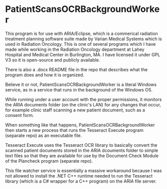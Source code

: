 # PatientScansOCRBackgroundWorker

This program is for use with ARIA/Eclipse, which is a commerical radiation treatment planning software suite made by Varian Medical Systems which is used in Radiation Oncology. This is one of several programs which I have made while working in the Radiation Oncology department at Lahey Hospital and Medical Center in Burlington, MA. I have licensed it under GPL V3 so it is open-source and publicly available.

There is also a .docx README file in the repo that describes what the program does and how it is organized.

Believe it or not, PatientScansOCRBackgroundWorker is a literal Windows service, as in a service that runs in the background of the Windows OS.

While running under a user account with the proper permissions, it monitors the ARIA documents folder (on the clinic's LAN)
for any changes that occur, for example clinic staff scanning a new patient document, such as a consent form.

When something like that happens, PatientScansOCRBackgroundWorker then starts a new process that runs the Tesseract Execute program (separate repo) as an executable file.

Tesseract Execute uses the Tesseract OCR library to basically convert the scanned patient documents stored in the ARIA dcouments folder to simple text files so that they are available for use by the Document Check Module of the Plancheck program (separate repo).

This file watcher service is essentially a massive workaround because I was not allowed to install the .NET C++ runtime needed to run the Tesseract library (which is a C# wrapper for a C++ program) on the ARIA file server.